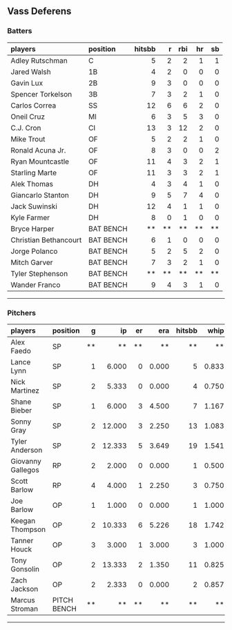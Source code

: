 ## Vass Deferens

### Batters

 
|players               |position  | hitsbb|  r| rbi| hr| sb| 
|:---------------------|:---------|------:|--:|---:|--:|--:| 
|Adley Rutschman       |C         |      5|  2|   2|  1|  1| 
|Jared Walsh           |1B        |      4|  2|   0|  0|  0| 
|Gavin Lux             |2B        |      9|  3|   0|  0|  0| 
|Spencer Torkelson     |3B        |      7|  3|   2|  1|  0| 
|Carlos Correa         |SS        |     12|  6|   6|  2|  0| 
|Oneil Cruz            |MI        |      6|  3|   5|  3|  0| 
|C.J. Cron             |CI        |     13|  3|  12|  2|  0| 
|Mike Trout            |OF        |      5|  2|   2|  1|  0| 
|Ronald Acuna Jr.      |OF        |      8|  3|   0|  0|  2| 
|Ryan Mountcastle      |OF        |     11|  4|   3|  2|  1| 
|Starling Marte        |OF        |     11|  3|   3|  2|  1| 
|Alek Thomas           |DH        |      4|  3|   4|  1|  0| 
|Giancarlo Stanton     |DH        |      9|  5|   7|  4|  0| 
|Jack Suwinski         |DH        |     12|  4|   1|  1|  0| 
|Kyle Farmer           |DH        |      8|  0|   1|  0|  0| 
|Bryce Harper          |BAT BENCH |     **| **|  **| **| **| 
|Christian Bethancourt |BAT BENCH |      6|  1|   0|  0|  0| 
|Jorge Polanco         |BAT BENCH |      5|  2|   5|  2|  0| 
|Mitch Garver          |BAT BENCH |      7|  3|   2|  1|  0| 
|Tyler Stephenson      |BAT BENCH |     **| **|  **| **| **| 
|Wander Franco         |BAT BENCH |      9|  4|   3|  1|  0| 


* * *

### Pitchers

 
|players           |position    |  g|     ip| er|   era| hitsbb|  whip| so|  w| sv| 
|:-----------------|:-----------|--:|------:|--:|-----:|------:|-----:|--:|--:|--:| 
|Alex Faedo        |SP          | **|     **| **|    **|     **|    **| **| **| **| 
|Lance Lynn        |SP          |  1|  6.000|  0| 0.000|      5| 0.833|  5|  0|  0| 
|Nick Martinez     |SP          |  2|  5.333|  0| 0.000|      4| 0.750|  2|  1|  1| 
|Shane Bieber      |SP          |  1|  6.000|  3| 4.500|      7| 1.167|  5|  0|  0| 
|Sonny Gray        |SP          |  2| 12.000|  3| 2.250|     13| 1.083|  8|  1|  0| 
|Tyler Anderson    |SP          |  2| 12.333|  5| 3.649|     19| 1.541|  8|  1|  0| 
|Giovanny Gallegos |RP          |  2|  2.000|  0| 0.000|      1| 0.500|  3|  0|  0| 
|Scott Barlow      |RP          |  4|  4.000|  1| 2.250|      3| 0.750|  5|  0|  3| 
|Joe Barlow        |OP          |  1|  1.000|  0| 0.000|      1| 1.000|  0|  0|  0| 
|Keegan Thompson   |OP          |  2| 10.333|  6| 5.226|     18| 1.742| 11|  0|  0| 
|Tanner Houck      |OP          |  3|  3.000|  1| 3.000|      3| 1.000|  5|  0|  0| 
|Tony Gonsolin     |OP          |  2| 13.333|  2| 1.350|     11| 0.825| 13|  1|  0| 
|Zach Jackson      |OP          |  2|  2.333|  0| 0.000|      2| 0.857|  3|  0|  0| 
|Marcus Stroman    |PITCH BENCH | **|     **| **|    **|     **|    **| **| **| **| 


* * *


